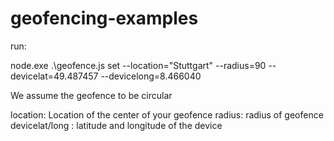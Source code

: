 # geofencing-examples

run:

node.exe .\geofence.js set --location="Stuttgart" --radius=90 --devicelat=49.487457 --devicelong=8.466040

We assume the geofence to be circular

location: Location of the center of your geofence
radius: radius of geofence
devicelat/long : latitude and longitude of the device 